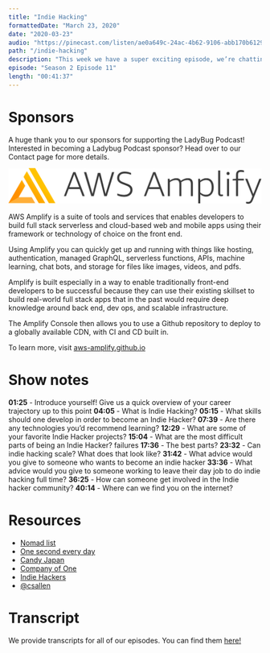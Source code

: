 ```yaml
---
title: "Indie Hacking"
formattedDate: "March 23, 2020"
date: "2020-03-23"
audio: "https://pinecast.com/listen/ae0a649c-24ac-4b62-9106-abb170b6129a.mp3"
path: "/indie-hacking"
description: "This week we have a super exciting episode, we’re chatting with Courtland Allen, the founder of Indie Hackers. We’re going to talk about what indie hacking is, how to get started with it, and his advice for gaining traction with indie products. Let’s get started!"
episode: "Season 2 Episode 11"
length: "00:41:37"
---
```


# Sponsors

A huge thank you to our sponsors for supporting the LadyBug Podcast! Interested in becoming a Ladybug Podcast sponsor? Head over to our Contact page for more details.

<a class="image-link" target="_blank" href="http://aws-amplify.github.io/"><img src="../../images/sponsors/aws-amplify.png" alt="AWS Amplify"></a>

AWS Amplify is a suite of tools and services that enables developers to build full stack serverless and cloud-based web and mobile apps using their framework or technology of choice on the front end.

Using Amplify you can quickly get up and running with things like hosting, authentication, managed GraphQL, serverless functions, APIs, machine learning, chat bots, and storage for files like images, videos, and pdfs.

Amplify is built especially in a way to enable traditionally front-end developers to be successful because they can use their existing skillset to build real-world full stack apps that in the past would require deep knowledge around back end, dev ops, and scalable infrastructure.

The Amplify Console then allows you to use a Github repository to deploy to a globally available CDN, with CI and CD built in.

To learn more, visit <a href="http://aws-amplify.github.io/">aws-amplify.github.io</a>

# Show notes

**01:25** - Introduce yourself! Give us a quick overview of your career trajectory up to this point
**04:05** - What is Indie Hacking?
**05:15** - What skills should one develop in order to become an Indie Hacker?
**07:39** - Are there any technologies you’d recommend learning?
**12:29** - What are some of your favorite Indie Hacker projects?
**15:04** - What are the most difficult parts of being an Indie Hacker?
failures
**17:36** - The best parts?
**23:32** - Can indie hacking scale? What does that look like?
**31:42** - What advice would you give to someone who wants to become an indie hacker
**33:36** - What advice would you give to someone working to leave their day job to do indie hacking full time?
**36:25** - How can someone get involved in the Indie hacker community?
**40:14** - Where can we find you on the internet?

# Resources

- [Nomad list](https://nomadlist.com/)
- [One second every day](https://1se.co/)
- [Candy Japan](https://www.candyjapan.com/)
- [Company of One](https://www.amazon.com/Company-One-Staying-Small-Business/dp/1328972356)
- [Indie Hackers](https://www.indiehackers.com)
- [@csallen](https://twitter.com/csallen)

# Transcript

We provide transcripts for all of our episodes. You can find them <a href="https://github.com/ladybug-podcast/ladybug-website/blob/master/transcripts/34-indie-hacking.md" target="_blank" class="highlight">here!</a>
